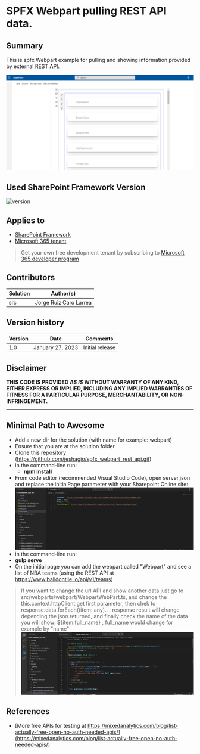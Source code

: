 # SPFX Webpart pulling REST API data.

## Summary

This is spfx Webpart example for pulling and showing information provided by external REST API.

![screenshot](https://github.com/jeshagio/spfx_webpart_rest_api/blob/main/images/webpart-data-external-api.png)

## Used SharePoint Framework Version

![version](https://img.shields.io/badge/version-1.16.1-green.svg)

## Applies to

- [SharePoint Framework](https://aka.ms/spfx)
- [Microsoft 365 tenant](https://docs.microsoft.com/en-us/sharepoint/dev/spfx/set-up-your-developer-tenant)

> Get your own free development tenant by subscribing to [Microsoft 365 developer program](http://aka.ms/o365devprogram)


## Contributors

| Solution    | Author(s)                                               |
| ----------- | ------------------------------------------------------- |
| src | Jorge Ruiz Caro Larrea |

## Version history

| Version | Date             | Comments        |
| ------- | ---------------- | --------------- |
| 1.0     | January 27, 2023 | Initial release |

## Disclaimer

**THIS CODE IS PROVIDED _AS IS_ WITHOUT WARRANTY OF ANY KIND, EITHER EXPRESS OR IMPLIED, INCLUDING ANY IMPLIED WARRANTIES OF FITNESS FOR A PARTICULAR PURPOSE, MERCHANTABILITY, OR NON-INFRINGEMENT.**

---

## Minimal Path to Awesome

- Add a new dir for the solution (with name for example: webpart)
- Ensure that you are at the solution folder
- Clone this repository (https://github.com/jeshagio/spfx_webpart_rest_api.git)
- in the command-line run:
  - **npm install**
- From code editor (recommended Visual Studio Code), open server.json and replace the initialPage parameter with your Sharepoint Online site:
![screenshot](https://github.com/jeshagio/spfx_webpart_rest_api/blob/main/images/webpart-change-sharepoint-url.png)
-  in the command-line run:
  - **gulp serve**
- On the initial page you can add the webpart called "Webpart" and see a list of NBA teams (using the REST API at https://www.balldontlie.io/api/v1/teams)
> If you want to change the url API and show another data just go to src/webparts/webpart/WebpartWebPart.ts, and change the this.context.httpClient.get first parameter, then chek to response.data.forEach((item: any).. , response result will change depending the json returned, and finally check the name of the data you will show: <span class="ms-font-l">${item.full_name}</span> , full_name would change for example by "name"
![screenshot](https://github.com/jeshagio/spfx_webpart_rest_api/blob/main/images/webpart-change-url-api.png)

## References

- [More free APIs for testing at https://mixedanalytics.com/blog/list-actually-free-open-no-auth-needed-apis/](https://mixedanalytics.com/blog/list-actually-free-open-no-auth-needed-apis/)

